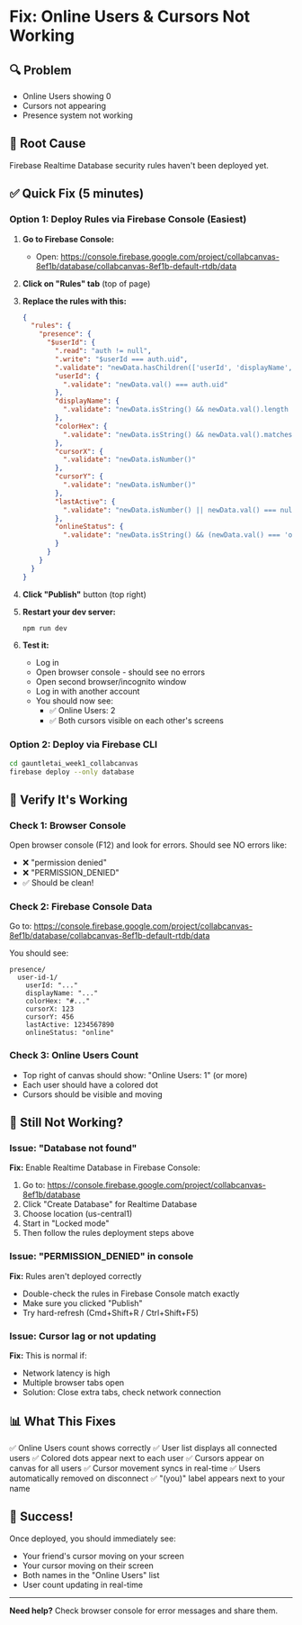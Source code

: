 # Fix: Online Users & Cursors Not Working

## 🔍 Problem
- Online Users showing 0
- Cursors not appearing
- Presence system not working

## 🎯 Root Cause
Firebase Realtime Database security rules haven't been deployed yet.

## ✅ Quick Fix (5 minutes)

### Option 1: Deploy Rules via Firebase Console (Easiest)

1. **Go to Firebase Console:**
   - Open: https://console.firebase.google.com/project/collabcanvas-8ef1b/database/collabcanvas-8ef1b-default-rtdb/data

2. **Click on "Rules" tab** (top of page)

3. **Replace the rules with this:**
   ```json
   {
     "rules": {
       "presence": {
         "$userId": {
           ".read": "auth != null",
           ".write": "$userId === auth.uid",
           ".validate": "newData.hasChildren(['userId', 'displayName', 'colorHex', 'cursorX', 'cursorY', 'lastActive', 'onlineStatus'])",
           "userId": {
             ".validate": "newData.val() === auth.uid"
           },
           "displayName": {
             ".validate": "newData.isString() && newData.val().length > 0 && newData.val().length <= 100"
           },
           "colorHex": {
             ".validate": "newData.isString() && newData.val().matches(/^#[0-9A-Fa-f]{6}$/)"
           },
           "cursorX": {
             ".validate": "newData.isNumber()"
           },
           "cursorY": {
             ".validate": "newData.isNumber()"
           },
           "lastActive": {
             ".validate": "newData.isNumber() || newData.val() === null"
           },
           "onlineStatus": {
             ".validate": "newData.isString() && (newData.val() === 'online' || newData.val() === 'offline')"
           }
         }
       }
     }
   }
   ```

4. **Click "Publish"** button (top right)

5. **Restart your dev server:**
   ```bash
   npm run dev
   ```

6. **Test it:**
   - Log in
   - Open browser console - should see no errors
   - Open second browser/incognito window
   - Log in with another account
   - You should now see:
     - ✅ Online Users: 2
     - ✅ Both cursors visible on each other's screens

### Option 2: Deploy via Firebase CLI

```bash
cd gauntletai_week1_collabcanvas
firebase deploy --only database
```

## 🧪 Verify It's Working

### Check 1: Browser Console
Open browser console (F12) and look for errors. Should see NO errors like:
- ❌ "permission denied" 
- ❌ "PERMISSION_DENIED"
- ✅ Should be clean!

### Check 2: Firebase Console Data
Go to: https://console.firebase.google.com/project/collabcanvas-8ef1b/database/collabcanvas-8ef1b-default-rtdb/data

You should see:
```
presence/
  user-id-1/
    userId: "..."
    displayName: "..."
    colorHex: "#..."
    cursorX: 123
    cursorY: 456
    lastActive: 1234567890
    onlineStatus: "online"
```

### Check 3: Online Users Count
- Top right of canvas should show: "Online Users: 1" (or more)
- Each user should have a colored dot
- Cursors should be visible and moving

## 🚨 Still Not Working?

### Issue: "Database not found"
**Fix:** Enable Realtime Database in Firebase Console:
1. Go to: https://console.firebase.google.com/project/collabcanvas-8ef1b/database
2. Click "Create Database" for Realtime Database
3. Choose location (us-central1)
4. Start in "Locked mode"
5. Then follow the rules deployment steps above

### Issue: "PERMISSION_DENIED" in console
**Fix:** Rules aren't deployed correctly
- Double-check the rules in Firebase Console match exactly
- Make sure you clicked "Publish"
- Try hard-refresh (Cmd+Shift+R / Ctrl+Shift+F5)

### Issue: Cursor lag or not updating
**Fix:** This is normal if:
- Network latency is high
- Multiple browser tabs open
- Solution: Close extra tabs, check network connection

## 📊 What This Fixes

✅ Online Users count shows correctly
✅ User list displays all connected users
✅ Colored dots appear next to each user
✅ Cursors appear on canvas for all users
✅ Cursor movement syncs in real-time
✅ Users automatically removed on disconnect
✅ "(you)" label appears next to your name

## 🎉 Success!

Once deployed, you should immediately see:
- Your friend's cursor moving on your screen
- Your cursor moving on their screen
- Both names in the "Online Users" list
- User count updating in real-time

---

**Need help?** Check browser console for error messages and share them.

